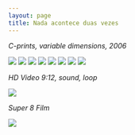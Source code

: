 ```yaml
---
layout: page
title: Nada acontece duas vezes
---
```



_C-prints, variable dimensions, 2006_

<img src="/public/vela.jpg">

<img src="/public/peixe vulto.jpg">

<img src="/public/sr. joao.jpg">

<img src="/public/Sra Manuela.jpg">

<img src="/public/2017 oneeyedroom focado2-FINAL.jpg">

<img src="/public/homemespelho-druck-110x160.jpg">

<img src="/public/25atalho1_35mm.jpg">

<img src="/public/2017 madrid barajas limpo.jpg">


_HD Video 9:12, sound, loop_

<img src="/public/video vela.jpg">

_Super 8 Film_

<img src="/public/super8 mesa.jpg">

